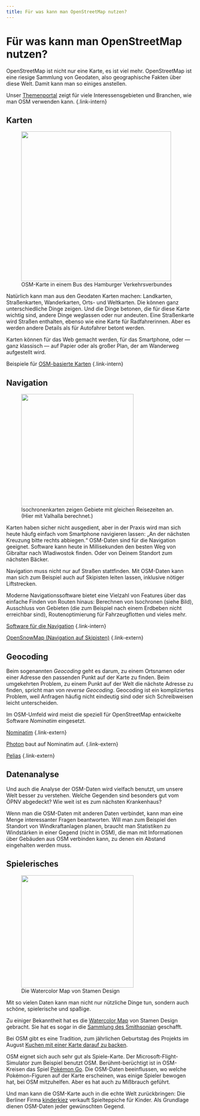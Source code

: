 ```yaml
---
title: Für was kann man OpenStreetMap nutzen?
---
```


# Für was kann man OpenStreetMap nutzen?

OpenStreetMap ist nicht nur eine Karte, es ist viel mehr. OpenStreetMap ist
eine riesige Sammlung von Geodaten, also geographische Fakten über diese Welt.
Damit kann man so einiges anstellen.

Unser [Themenportal](/themen/) zeigt für viele Interessensgebieten und
Branchen, wie man OSM verwenden kann.
{.link-intern}

## Karten

<figure class="float-right">
<a href="osm-karte-hvv.jpg"><img src="osm-karte-hvv-small.jpg" width="400"/></a>
<figcaption>OSM-Karte in einem Bus des Hamburger Verkehrsverbundes</figcaption>
</figure>

Natürlich kann man aus den Geodaten Karten machen: Landkarten, Straßenkarten,
Wanderkarten, Orts- und Weltkarten. Die können ganz unterschiedliche Dinge
zeigen. Und die Dinge betonen, die für diese Karte wichtig sind, andere Dinge
weglassen oder nur andeuten. Eine Straßenkarte wird Straßen enthalten, ebenso
wie eine Karte für Radfahrerinnen. Aber es werden andere Details als für
Autofahrer betont werden.

Karten können für das Web gemacht werden, für das Smartphone, oder &mdash; ganz
klassisch &mdash; auf Papier oder als großer Plan, der am Wanderweg aufgestellt
wird.

Beispiele für [OSM-basierte Karten](/projekt/karten/)
{.link-intern}

## Navigation

<figure class="float-left">
<a href="isochrone.png"><img src="isochrone-small.jpg" width="300"/></a>
<figcaption>Isochronenkarten zeigen Gebiete mit gleichen Reisezeiten an. (Hier mit Valhalla berechnet.)</figcaption>
</figure>

Karten haben sicher nicht ausgedient, aber in der Praxis wird man sich heute
häufg einfach vom Smartphone navigieren lassen: „An der nächsten Kreuzung bitte
rechts abbiegen.“ OSM-Daten sind für die Navigation geeignet. Software kann
heute in Millisekunden den besten Weg von Gibraltar nach Wladiwostok finden.
Oder von Deinem Standort zum nächsten Bäcker.

Navigation muss nicht nur auf Straßen stattfinden. Mit OSM-Daten kann man sich
zum Beispiel auch auf Skipisten leiten lassen, inklusive nötiger Liftstrecken.

Moderne Navigationssoftware bietet eine Vielzahl von Features über das einfache
Finden von Routen hinaus: Berechnen von Isochronen (siehe Bild), Ausschluss von
Gebieten (die zum Beispiel nach einem Erdbeben nicht erreichbar sind),
Routenoptimierung für Fahrzeugflotten und vieles mehr.

[Software für die Navigation](/nutzen/navigation/)
{.link-intern}

[OpenSnowMap (Navigation auf Skipisten)](https://www.opensnowmap.org/)
{.link-extern}

## Geocoding

Beim sogenannten *Geocoding* geht es darum, zu einem Ortsnamen oder einer
Adresse den passenden Punkt auf der Karte zu finden. Beim umgekehrten Problem,
zu einem Punkt auf der Welt die nächste Adresse zu finden, spricht man von
*reverse Geocoding*. Geocoding ist ein kompliziertes Problem, weil Anfragen
häufig nicht eindeutig sind oder sich Schreibweisen leicht unterscheiden.

Im OSM-Umfeld wird meist die speziell für OpenStreetMap entwickelte Software
*Nominatim* eingesetzt.

[Nominatim](https://nominatim.org/)
{.link-extern}

[Photon](https://photon.komoot.io/) baut auf Nominatim auf.
{.link-extern}

[Pelias](https://pelias.io/)
{.link-extern}

## Datenanalyse

Und auch die Analyse der OSM-Daten wird vielfach benutzt, um unsere Welt besser
zu verstehen. Welche Gegenden sind besonders gut vom ÖPNV abgedeckt? Wie weit
ist es zum nächsten Krankenhaus?

Wenn man die OSM-Daten mit anderen Daten verbindet, kann man eine Menge
interessanter Fragen beantworten. Will man zum Beispiel den Standort von
Windkraftanlagen planen, braucht man Statistiken zu Windstärken in einer Gegend
(nicht in OSM), die man mit Informationen über Gebäuden aus OSM verbinden
kann, zu denen ein Abstand eingehalten werden muss.

## Spielerisches

<figure class="float-right">
<a href="https://maps.stamen.com/watercolor/"><img src="watercolor.jpg" width="300"/></a>
<figcaption>Die Watercolor Map von Stamen Design</figcaption>
</figure>

Mit so vielen Daten kann man nicht nur nützliche Dinge tun, sondern auch
schöne, spielerische und spaßige.

Zu einiger Bekanntheit hat es die [Watercolor
Map](https://maps.stamen.com/watercolor/) von Stamen Design gebracht. Sie hat
es sogar in die [Sammlung des
Smithsonian](https://www.si.edu/newsdesk/releases/watercolor-maptiles-website-enters-permanent-collection-cooper-hewitt)
geschafft.

Bei OSM gibt es eine Tradition, zum jährlichen Geburtstag des Projekts im August
[Kuchen mit einer Karte darauf zu
backen](https://wiki.openstreetmap.org/wiki/Cake).

OSM eignet sich auch sehr gut als Spiele-Karte. Der Microsoft-Flight-Simulator
zum Beispiel benutzt OSM. Berühmt-berüchtigt ist in OSM-Kreisen das Spiel
[Pokémon Go](https://wiki.openstreetmap.org/wiki/Pok%C3%A9mon_Go). Die
OSM-Daten beeinflussen, wo welche Pokémon-Figuren auf der Karte erscheinen, was
einige Spieler bewogen hat, bei OSM mitzuhelfen. Aber es hat auch zu Mißbrauch
geführt.

Und man kann die OSM-Karte auch in die echte Welt zurückbringen: Die Berliner
Firma [kinderkiez](https://kinderkiez.net/) verkauft Spielteppiche für Kinder.
Als Grundlage dienen OSM-Daten jeder gewünschten Gegend.

